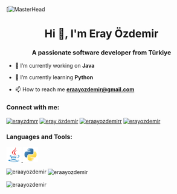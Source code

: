  [![MasterHead](https://www.turing.com/blog/wp-content/uploads/2022/02/programminng-languages-for-ai-scaled.jpg)

<h1 align="center">Hi 👋, I'm Eray Özdemir</h1>
<h3 align="center">A passionate software developer from Türkiye</h3>

- 🔭 I’m currently working on **Java**

- 🌱 I’m currently learning **Python**

- 📫 How to reach me **eraayozdemir@gmail.com**

<h3 align="left">Connect with me:</h3>
<p align="left">
<a href="https://twitter.com/erayzdmrr" target="blank"><img align="center" src="https://raw.githubusercontent.com/rahuldkjain/github-profile-readme-generator/master/src/images/icons/Social/twitter.svg" alt="erayzdmrr" height="30" width="40" /></a>
<a href="https://linkedin.com/in/eray özdemir" target="blank"><img align="center" src="https://raw.githubusercontent.com/rahuldkjain/github-profile-readme-generator/master/src/images/icons/Social/linked-in-alt.svg" alt="eray özdemir" height="30" width="40" /></a>
<a href="https://instagram.com/eraayozdemi̇rr" target="blank"><img align="center" src="https://raw.githubusercontent.com/rahuldkjain/github-profile-readme-generator/master/src/images/icons/Social/instagram.svg" alt="eraayozdemi̇rr" height="30" width="40" /></a>
<a href="https://discord.gg/erayozdemir" target="blank"><img align="center" src="https://raw.githubusercontent.com/rahuldkjain/github-profile-readme-generator/master/src/images/icons/Social/discord.svg" alt="erayozdemir" height="30" width="40" /></a>
</p>

<h3 align="left">Languages and Tools:</h3>
<p align="left"> <a href="https://www.java.com" target="_blank" rel="noreferrer"> <img src="https://raw.githubusercontent.com/devicons/devicon/master/icons/java/java-original.svg" alt="java" width="40" height="40"/> </a> <a href="https://www.python.org" target="_blank" rel="noreferrer"> <img src="https://raw.githubusercontent.com/devicons/devicon/master/icons/python/python-original.svg" alt="python" width="40" height="40"/> </a> </p>

<p><img align="left" src="https://github-readme-stats.vercel.app/api/top-langs?username=eraayozdemir&show_icons=true&locale=en&layout=compact" alt="eraayozdemir" /></p>

<p>&nbsp;<img align="center" src="https://github-readme-stats.vercel.app/api?username=eraayozdemir&show_icons=true&locale=en" alt="eraayozdemir" /></p>

<p><img align="center" src="https://github-readme-streak-stats.herokuapp.com/?user=eraayozdemir&" alt="eraayozdemir" /></p>
